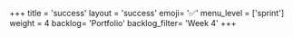 +++
title = 'success'
layout = 'success'
emoji= '✅'
menu_level = ['sprint']
weight = 4
backlog= 'Portfolio'
backlog_filter= 'Week 4'
+++
